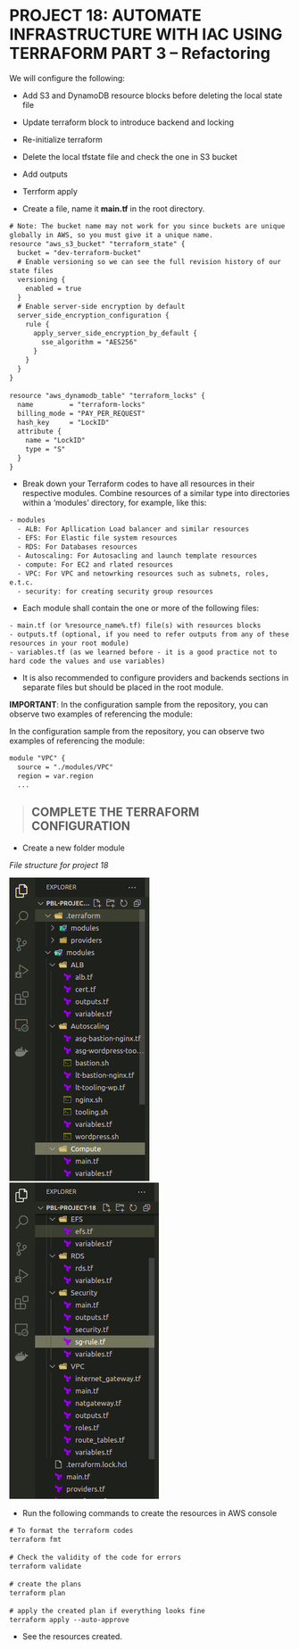 # PROJECT 18: AUTOMATE INFRASTRUCTURE WITH IAC USING TERRAFORM PART 3 – Refactoring

We will configure the following:

- Add S3 and DynamoDB resource blocks before deleting the local state file
- Update terraform block to introduce backend and locking
- Re-initialize terraform
- Delete the local tfstate file and check the one in S3 bucket
- Add outputs
- Terrform apply

- Create a file, name it **main.tf** in the root directory.

```
# Note: The bucket name may not work for you since buckets are unique globally in AWS, so you must give it a unique name.
resource "aws_s3_bucket" "terraform_state" {
  bucket = "dev-terraform-bucket"
  # Enable versioning so we can see the full revision history of our state files
  versioning {
    enabled = true
  }
  # Enable server-side encryption by default
  server_side_encryption_configuration {
    rule {
      apply_server_side_encryption_by_default {
        sse_algorithm = "AES256"
      }
    }
  }
}

resource "aws_dynamodb_table" "terraform_locks" {
  name         = "terraform-locks"
  billing_mode = "PAY_PER_REQUEST"
  hash_key     = "LockID"
  attribute {
    name = "LockID"
    type = "S"
  }
}
```

- Break down your Terraform codes to have all resources in their respective modules. Combine resources of a similar type into directories within a ‘modules’ directory, for example, like this:

```
- modules
  - ALB: For Apllication Load balancer and similar resources
  - EFS: For Elastic file system resources
  - RDS: For Databases resources
  - Autoscaling: For Autosacling and launch template resources
  - compute: For EC2 and rlated resources
  - VPC: For VPC and netowrking resources such as subnets, roles, e.t.c.
  - security: for creating security group resources
```

- Each module shall contain the one or more of the following files:

```
- main.tf (or %resource_name%.tf) file(s) with resources blocks
- outputs.tf (optional, if you need to refer outputs from any of these resources in your root module)
- variables.tf (as we learned before - it is a good practice not to hard code the values and use variables)
```

- It is also recommended to configure providers and backends sections in separate files but should be placed in the root module.

**IMPORTANT**: In the configuration sample from the repository, you can observe two examples of referencing the module:

In the configuration sample from the repository, you can observe two examples of referencing the module:

```
module "VPC" {
  source = "./modules/VPC"
  region = var.region
  ...
```

> ## COMPLETE THE TERRAFORM CONFIGURATION

- Create a new folder module

_File structure for project 18_

![fs1](images/project-18/file-structure-1.png)
![fs1](images/project-18/file-structure-2.png)

- Run the following commands to create the resources in AWS console

```
# To format the terraform codes
terraform fmt

# Check the validity of the code for errors
terraform validate

# create the plans
terraform plan

# apply the created plan if everything looks fine
terraform apply --auto-approve
```

- See the resources created.
